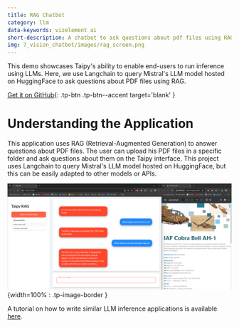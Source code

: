 ```yaml
---
title: RAG Chatbot
category: llm
data-keywords: vizelement ai
short-description: A chatbot to ask questions about pdf files using RAG
img: 7_vision_chatbot/images/rag_screen.png
---
```

This demo showcases Taipy's ability to enable end-users to run inference using LLMs. 
Here, we use Langchain to query Mistral's LLM model hosted on HuggingFace to ask questions 
about PDF files using RAG.

[Get it on GitHub](https://github.com/Avaiga/demo-gpt-4o/tree/rag){: .tp-btn .tp-btn--accent target='blank' }

# Understanding the Application

This application uses RAG (Retrieval-Augmented Generation) to answer questions about PDF files.
The user can upload his PDF files in a specific folder and ask questions about them on
the Taipy interface. This project uses Langchain to query Mistral's LLM model hosted on HuggingFace, but this can be easily adapted to other models or APIs.

![RAG Screenshot](images/rag_screen.png){width=100% : .tp-image-border }

A tutorial on how to write similar
LLM inference applications is available 
[here](../../../tutorials/fundamentals/4_chatbot/index.md).
